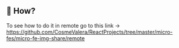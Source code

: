 ## 👀 How?
To see how to do it in remote go to this link -> https://github.com/CosmeValera/ReactProjects/tree/master/micro-fes/micro-fe-img-share/remote
